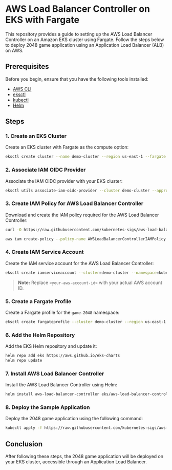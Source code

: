# AWS Load Balancer Controller on EKS with Fargate

This repository provides a guide to setting up the AWS Load Balancer Controller on an Amazon EKS cluster using Fargate. Follow the steps below to deploy  2048 game application using an Application Load Balancer (ALB) on AWS.

## Prerequisites

Before you begin, ensure that you have the following tools installed:

- [AWS CLI](https://aws.amazon.com/cli/)
- [eksctl](https://eksctl.io/)
- [kubectl](https://kubernetes.io/docs/tasks/tools/install-kubectl/)
- [Helm](https://helm.sh/)

## Steps

### 1. Create an EKS Cluster

Create an EKS cluster with Fargate as the compute option:

```bash
eksctl create cluster --name demo-cluster --region us-east-1 --fargate
```

### 2. Associate IAM OIDC Provider

Associate the IAM OIDC provider with your EKS cluster:

```bash
eksctl utils associate-iam-oidc-provider --cluster demo-cluster --approve
```

### 3. Create IAM Policy for AWS Load Balancer Controller

Download and create the IAM policy required for the AWS Load Balancer Controller:

```bash
curl -O https://raw.githubusercontent.com/kubernetes-sigs/aws-load-balancer-controller/v2.5.4/docs/install/iam_policy.json

aws iam create-policy --policy-name AWSLoadBalancerControllerIAMPolicy --policy-document file://iam_policy.json
```

### 4. Create IAM Service Account

Create the IAM service account for the AWS Load Balancer Controller:

```bash
eksctl create iamserviceaccount --cluster=demo-cluster --namespace=kube-system --name=aws-load-balancer-controller --role-name AmazonEKSLoadBalancerControllerRole --attach-policy-arn=arn:aws:iam::<your-aws-account-id>:policy/AWSLoadBalancerControllerIAMPolicy --approve
```

> **Note:** Replace `<your-aws-account-id>` with your actual AWS account ID.

### 5. Create a Fargate Profile

Create a Fargate profile for the `game-2048` namespace:

```bash
eksctl create fargateprofile --cluster demo-cluster --region us-east-1 --name alb-sample-app --namespace game-2048
```

### 6. Add the Helm Repository

Add the EKS Helm repository and update it:

```bash
helm repo add eks https://aws.github.io/eks-charts
helm repo update
```

### 7. Install AWS Load Balancer Controller

Install the AWS Load Balancer Controller using Helm:

```bash
helm install aws-load-balancer-controller eks/aws-load-balancer-controller -n kube-system --set clusterName=demo-cluster --set serviceAccount.create=false --set serviceAccount.name=aws-load-balancer-controller --set region=us-east-1 --set vpcId=vpc-0a9d6729f6def08e4
```

### 8. Deploy the Sample Application

Deploy the 2048 game application using the following command:

```bash
kubectl apply -f https://raw.githubusercontent.com/kubernetes-sigs/aws-load-balancer-controller/v2.5.4/docs/examples/2048/2048_full.yaml
```

## Conclusion

After following these steps, the 2048 game application will be deployed on your EKS cluster, accessible through an Application Load Balancer.
